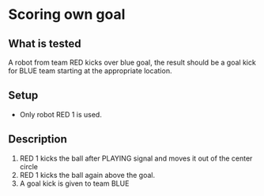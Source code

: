 # Scoring own goal

## What is tested

A robot from team RED kicks over blue goal, the result should be a goal kick for
BLUE team starting at the appropriate location.

## Setup

- Only robot RED 1 is used.

## Description

1. RED 1 kicks the ball after PLAYING signal and moves it out of the center
   circle
2. RED 1 kicks the ball again above the goal. 
3. A goal kick is given to team BLUE
